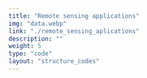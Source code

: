 ```yaml
---
title: "Remote sensing applications"
img: "data.webp"
link: "./remote_sensing_aplications"
description: ""
weight: 5
type: "code"
layout: "structure_codes"
---
```


